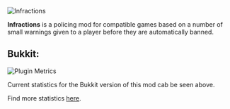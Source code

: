 ![Infractions](http://censoredsoftware.com/projects/infractions/logo.png)

**Infractions** is a policing mod for compatible games based on a number of small warnings given to a player before they are automatically banned.

## Bukkit:

![Plugin Metrics](http://mcstats.org/signature/infractions.png)

Current statistics for the Bukkit version of this mod cab be seen above.

Find more statistics [here](http://mcstats.org/plugin/Infractions).
